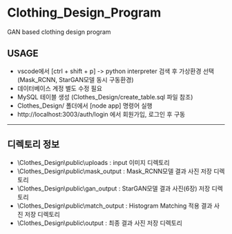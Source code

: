 # Clothing_Design_Program
GAN based clothing design program

## USAGE
* vscode에서 [ctrl + shift + p] -> python interpreter 검색 후 가상환경 선택(Mask_RCNN, StarGAN모델 동시 구동환경)
* 데이터베이스 계정 별도 수정 필요
* MySQL 테이블 생성 (Clothes_Design/create_table.sql 파일 참조)
* Clothes_Design/ 폴더에서 [node app] 명령어 실행
* http://localhost:3003/auth/login 에서 회원가입, 로그인 후 구동

---
## 디렉토리 정보
* \Clothes_Design\public\uploads : input 이미지 디렉토리
* \Clothes_Design\public\mask_output : Mask_RCNN모델 결과 사진 저장 디렉토리
* \Clothes_Design\public\gan_output : StarGAN모델 결과 사진(6장) 저장 디렉토리
* \Clothes_Design\public\match_output : Histogram Matching 적용 결과 사진 저장 디렉토리
* \Clothes_Design\public\output : 최종 결과 사진 저장 디렉토리
